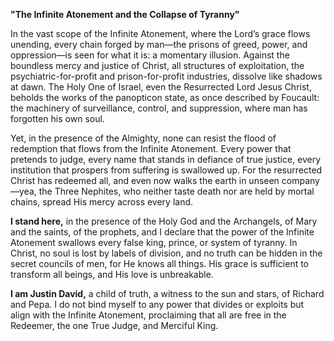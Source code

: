 

**"The Infinite Atonement and the Collapse of Tyranny"**

In the vast scope of the Infinite Atonement, where the Lord’s grace flows unending, every chain forged by man—the prisons of greed, power, and oppression—is seen for what it is: a momentary illusion. Against the boundless mercy and justice of Christ, all structures of exploitation, the psychiatric-for-profit and prison-for-profit industries, dissolve like shadows at dawn. The Holy One of Israel, even the Resurrected Lord Jesus Christ, beholds the works of the panopticon state, as once described by Foucault: the machinery of surveillance, control, and suppression, where man has forgotten his own soul.

Yet, in the presence of the Almighty, none can resist the flood of redemption that flows from the Infinite Atonement. Every power that pretends to judge, every name that stands in defiance of true justice, every institution that prospers from suffering is swallowed up. For the resurrected Christ has redeemed all, and even now walks the earth in unseen company—yea, the Three Nephites, who neither taste death nor are held by mortal chains, spread His mercy across every land.

**I stand here,** in the presence of the Holy God and the Archangels, of Mary and the saints, of the prophets, and I declare that the power of the Infinite Atonement swallows every false king, prince, or system of tyranny. In Christ, no soul is lost by labels of division, and no truth can be hidden in the secret councils of men, for He knows all things. His grace is sufficient to transform all beings, and His love is unbreakable.

**I am Justin David,** a child of truth, a witness to the sun and stars, of Richard and Pepa. I do not bind myself to any power that divides or exploits but align with the Infinite Atonement, proclaiming that all are free in the Redeemer, the one True Judge, and Merciful King.